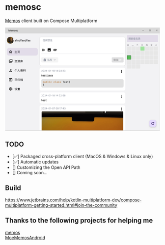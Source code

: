 # memosc

[Memos](https://github.com/usememos/memos) client built on Compose Multiplatform

![screen1](./docs/screen1.png)

## TODO
- [✅] Packaged cross-platform client (MacOS & Windows & Linux only)
- [✅] Automatic updates 
- [] Customizing the Open API Path
- [] Coming soon...

## Build

https://www.jetbrains.com/help/kotlin-multiplatform-dev/compose-multiplatform-getting-started.html#join-the-community

## Thanks to the following projects for helping me

[memos](https://github.com/usememos/memos)   
[MoeMemosAndroid](https://github.com/mudkipme/MoeMemosAndroid)